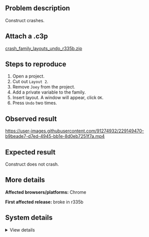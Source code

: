 ## Problem description

Construct crashes.

## Attach a .c3p

[crash_family_layouts_undo_r335b.zip](https://github.com/WilsonPercival/WilsonPercival/files/11122849/crash_family_layouts_undo_r335b.zip)

## Steps to reproduce

1. Open a project.
2. Cut out `Layout 2`.
3. Remove `Joey` from the project.
4. Add a private variable to the family.
5. Insert layout. A window will appear, click `OK`.
6. Press `Undo` two times.

## Observed result

https://user-images.githubusercontent.com/91274932/229149470-b9beade7-d7ed-4945-bb1e-8d0eb7251f7a.mp4

## Expected result

Construct does not crash.

## More details



**Affected browsers/platforms:** Chrome

**First affected release:** broke in r335b

## System details

<details><summary>View details</summary>

Error report information
Type: unhandled rejection
Reason: Error: object class name already in use @ Error: object class name already in use at d.b3a (https://editor.construct.net/r335/projectResources.js:1730:264) at d.Mh (https://editor.construct.net/r335/projectResources.js:661:380) at d.Mh (https://editor.construct.net/r335/projectResources.js:711:371) at d.bWb (https://editor.construct.net/r335/projectResources.js:711:500) at d.Mh (https://editor.construct.net/r335/projectResources.js:680:425) at d.Ai (https://editor.construct.net/r335/projectResources.js:572:122) at d.Ai (https://editor.construct.net/r335/projectResources.js:657:145) at d.Ai (https://editor.construct.net/r335/projectResources.js:661:323) at d.Ai (https://editor.construct.net/r335/projectResources.js:680:148) at d.Ni (https://editor.construct.net/r335/projectResources.js:571:421)
Stack: Error: object class name already in use at d.b3a (https://editor.construct.net/r335/projectResources.js:1730:264) at d.Mh (https://editor.construct.net/r335/projectResources.js:661:380) at d.Mh (https://editor.construct.net/r335/projectResources.js:711:371) at d.bWb (https://editor.construct.net/r335/projectResources.js:711:500) at d.Mh (https://editor.construct.net/r335/projectResources.js:680:425) at d.Ai (https://editor.construct.net/r335/projectResources.js:572:122) at d.Ai (https://editor.construct.net/r335/projectResources.js:657:145) at d.Ai (https://editor.construct.net/r335/projectResources.js:661:323) at d.Ai (https://editor.construct.net/r335/projectResources.js:680:148) at d.Ni (https://editor.construct.net/r335/projectResources.js:571:421)
Construct version: r335
URL: https://editor.construct.net/r335/
Date: Fri Mar 31 2023 17:16:30 GMT+0300 (Восточная Европа, летнее время)
Uptime: 43.8 s

Platform information
Product: Construct 3 r335 (beta)
Browser: Chrome 109.0.5414.120
Browser engine: Chromium
Context: browser
Operating system: Windows NT 0.1.0
Device type: desktop
Device pixel ratio: 1
Logical CPU cores: 2
Approx. device memory: 4 GB
User agent: Mozilla/5.0 (Windows NT 10.0; Win64; x64) AppleWebKit/537.36 (KHTML, like Gecko) Chrome/109.0.0.0 Safari/537.36
Language setting: en-US

WebGL information
Version string: WebGL 2.0 (OpenGL ES 3.0 Chromium)
Numeric version: 2
Supports NPOT textures: yes
Supports GPU profiling: no
Supports highp precision: yes
Vendor: Google Inc. (Google)
Renderer: ANGLE (Google, Vulkan 1.3.0 (SwiftShader Device (Subzero) (0x0000C0DE)), SwiftShader driver)
Major performance caveat: yes
Maximum texture size: 8192
Point size range: 1 to 1023
Extensions: EXT_color_buffer_float, EXT_color_buffer_half_float, EXT_float_blend, EXT_texture_compression_bptc, EXT_texture_compression_rgtc, EXT_texture_filter_anisotropic, OES_draw_buffers_indexed, OES_texture_float_linear, WEBGL_compressed_texture_astc, WEBGL_compressed_texture_etc, WEBGL_compressed_texture_etc1, WEBGL_compressed_texture_s3tc, WEBGL_compressed_texture_s3tc_srgb, WEBGL_debug_renderer_info, WEBGL_lose_context, WEBGL_multi_draw, OVR_multiview2

</details>
